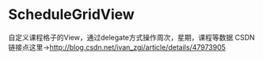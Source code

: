 # ScheduleGridView
自定义课程格子的View，通过delegate方式操作周次，星期，课程等数据
CSDN链接点这里->http://blog.csdn.net/ivan_zgj/article/details/47973905
